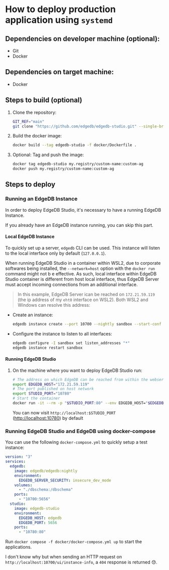 # How to deploy production application using `systemd`

## Dependencies on developer machine (optional):

- Git
- Docker

## Dependencies on target machine:

- Docker


## Steps to build (optional)

1. Clone the repository:

    ```bash
    GIT_REF="main"
    git clone "https://github.com/edgedb/edgedb-studio.git" --single-branch --branch $GIT_REF
    ```

2. Build the docker image:

    ```bash
    docker build --tag edgedb-studio -f docker/Dockerfile .
    ```

3. Optional: Tag and push the image:

    ```bash
    docker tag edgedb-studio my.registry/custom-name:custom-ag
    docker push my.registry/custom-name:custom-ag
    ```

## Steps to deploy

### Running an EdgeDB Instance

In order to deploy EdgeDB Studio, it's necessary to have a running EdgeDB Instance.

If you already have an EdgeDB instance running, you can skip this part.

#### Local EdgeDB Instance

To quickly set up a server, `edgedb` CLI can be used. This instance will listen to the local interface only by default (`127.0.0.1`).

When running EdgeDB Studio in a container within WSL2, due to corporate softwares being installed, the `--network=host` option with the `docker run` command might not b e effective. As such, local interface within EdgeDB Studio container is different from host local interface, thus EdgeDB Server must accept incoming connections from an additional interface.

> In this example, EdgeDB Server ican be reached on `172.21.59.119` (the ip address of my `eht0` interface on WSL2). Both WSL2 and Windows can resolve this address:

- Create an instance:

    ```bash
    edgedb instance create --port 10700 --nightly sandbox --start-conf manual
    ```

- Configure the instance to listen to all interfaces:

    ```bash
    edgedb configure -I sandbox set listen_addresses "*"
    edgedb instance restart sandbox
    ```

#### Running EdgeDB Studio

1. On the machine where you want to deploy EdgeDB Studio run:

    ```bash
    # The address on which EdgeDB can be reached from within the webserver container
    export EDGEDB_HOST="172.21.59.119"
    # The port published on host network
    export STUDIO_PORT="10780"
    # Start the container
    docker run -it --rm -p "$STUDIO_PORT:80" --env EDGEDB_HOST="$EDGEDB_HOST" edgedb-studio
    ```

    You can now visit `http://localhost:$STUDIO_PORT` (<http://localhost:10780>) by default

### Running EdgeDB Studio and EdgeDB using docker-compose

You can use the following `docker-compose.yml` to quickly setup a test instance:

```yaml
version: "3"
services:
  edgedb:
    image: edgedb/edgedb:nightly
    environment:
      EDGEDB_SERVER_SECURITY: insecure_dev_mode
    volumes:
      - "./dbschema:/dbschema"
    ports:
      - "10700:5656"
  studio:
    image: edgedb-studio
    environment:
      EDGEDB_HOST: edgedb
      EDGEDB_PORT: 5656
    ports:
      - "10780:80"
```

Run `docker compose -f docker/docker-compose.yml up` to start the applications.

I don't know why but when sending an HTTP request on `http://localhost:10700/ui/instance-info`, a `404` response is returned 😓.
